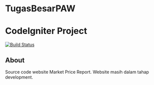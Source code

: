 # TugasBesarPAW
# CodeIgniter Project

[![Build Status](https://travis-ci.org/nafiesl/Laravel-TDD.svg?branch=master)](https://travis-ci.org/nafiesl/Laravel-TDD)

## About
Source code website Market Price Report.
Website masih dalam tahap development.